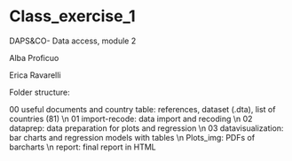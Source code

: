 # Class_exercise_1
 
DAPS&CO- Data access, module 2

Alba Proficuo

Erica Ravarelli


Folder structure:

00 useful documents and country table: references, dataset (.dta), list of countries (81) \n
01 import-recode: data import and recoding \n
02 dataprep: data preparation for plots and regression \n
03 datavisualization: bar charts and regression models with tables \n
Plots_img: PDFs of barcharts \n
report: final report in HTML